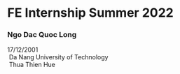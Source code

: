 # FE Internship Summer 2022 <br>

### Ngo Dac Quoc Long <br>

17/12/2001 <br>
​
Da Nang University of Technology <br>
​
Thua Thien Hue <br>